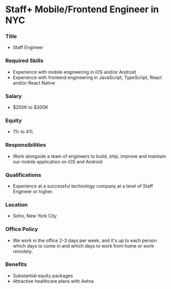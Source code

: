 # Staff+ Mobile/Frontend Engineer in NYC

### Title

- Staff Engineer

### Required Skills

- Experience with mobile engineering in iOS and/or Android
- Experience with frontend engineering in JavaScript, TypeScript, React and/or React Native

### Salary

- $250K to $300K

### Equity

- 1% to 4%

### Responsibilities

- Work alongside a team of engineers to build, ship, improve and maintain our mobile application on iOS and Android

### Qualifications

- Experience at a successful technology company at a level of Staff Engineer or higher.

### Location

- Soho, New York City

### Office Policy

- We work in the office 2-3 days per week, and it's up to each person which days to come in and which days to work from home or work remotely.

### Benefits

- Substantial equity packages
- Attractive healthcare plans with Aetna
